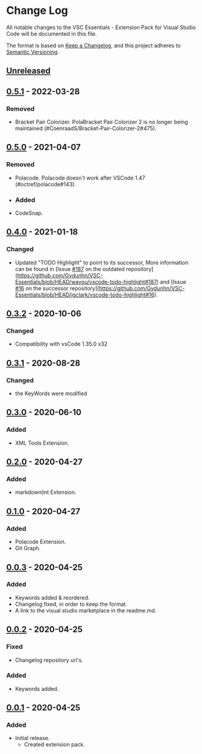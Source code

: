 # Change Log

All notable changes to the VSC Essentials - Extension Pack for Visual Studio Code will be documented in this file.

The format is based on [Keep a Changelog](https://keepachangelog.com/en/1.0.0/),
and this project adheres to [Semantic Versioning](https://semver.org/spec/v2.0.0.html).

## [Unreleased]

## [0.5.1] - 2022-03-28

### Removed

* Bracket Pair Colorizer. PolaBracket Pair Colorizer 2 is no longer being maintained (#CoenraadS/Bracket-Pair-Colorizer-2#475).

## [0.5.0] - 2021-04-07

### Removed

* Polacode. Polacode doesn't work after VSCode 1.47 (#octref/polacode#143).

* ### Added

* CodeSnap.

## [0.4.0] - 2021-01-18

### Changed

* Updated "TODO Highlight" to point to its successor, More information can be found in [Issue [#187](https://github.com/Gydunhn/VSC-Essentials/issues/187) on the outdated repository](https://github.com/Gydunhn/VSC-Essentials/blob/HEAD/wayou/vscode-todo-highlight#187) and [Issue [#16](https://github.com/Gydunhn/VSC-Essentials/issues/16) on the successor repository](https://github.com/Gydunhn/VSC-Essentials/blob/HEAD/jgclark/vscode-todo-highlight#16).

## [0.3.2] - 2020-10-06

### Changed

* Compatibility with vsCode 1.35.0 x32

## [0.3.1] - 2020-08-28

### Changed

* the KeyWords were modified

## [0.3.0] - 2020-06-10

### Added

* XML Tools Extension.
  
## [0.2.0] - 2020-04-27

### Added

* markdownlint Extension.

## [0.1.0] - 2020-04-27

### Added

* Polacode Extension.
* Git Graph.

## [0.0.3] - 2020-04-25

### Added

* Keywords added & reordered.
* Changelog fixed, in order to keep the format.
* A link to the visual studio marketplace in the readme.md.

## [0.0.2] - 2020-04-25

### Fixed

* Changelog repository url's.
  
### Added

* Keywords added.

## [0.0.1] - 2020-04-25

### Added

* Initial release.
  * Created extension pack.

[Unreleased]: https://github.com/Gydunhn/VSC-Essentials/tree/develop
[0.5.1]: https://github.com/Gydunhn/VSC-Essentials/releases/tag/0.5.1
[0.5.0]: https://github.com/Gydunhn/VSC-Essentials/releases/tag/0.5.0
[0.4.0]: https://github.com/Gydunhn/VSC-Essentials/releases/tag/0.4.0
[0.3.2]: https://github.com/Gydunhn/VSC-Essentials/releases/tag/0.3.2
[0.3.1]: https://github.com/Gydunhn/VSC-Essentials/releases/tag/0.3.1
[0.3.0]: https://github.com/Gydunhn/VSC-Essentials/releases/tag/0.3.0
[0.2.0]: https://github.com/Gydunhn/VSC-Essentials/releases/tag/0.2.0
[0.1.0]: https://github.com/Gydunhn/VSC-Essentials/releases/tag/0.1.0
[0.0.3]: https://github.com/Gydunhn/VSC-Essentials/releases/tag/0.0.3
[0.0.2]: https://github.com/Gydunhn/VSC-Essentials/releases/tag/0.0.2
[0.0.1]: https://github.com/Gydunhn/VSC-Essentials/releases/tag/0.0.1